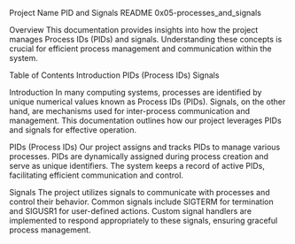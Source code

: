 Project Name
PID and Signals README 0x05-processes_and_signals

Overview
This documentation provides insights into how the project manages Process IDs (PIDs) and signals. Understanding these concepts is crucial for efficient process management and communication within the system.

Table of Contents
Introduction
PIDs (Process IDs)
Signals

Introduction
In many computing systems, processes are identified by unique numerical values known as Process IDs (PIDs). Signals, on the other hand, are mechanisms used for inter-process communication and management. This documentation outlines how our project leverages PIDs and signals for effective operation.

PIDs (Process IDs)
Our project assigns and tracks PIDs to manage various processes. PIDs are dynamically assigned during process creation and serve as unique identifiers. The system keeps a record of active PIDs, facilitating efficient communication and control.

Signals
The project utilizes signals to communicate with processes and control their behavior. Common signals include SIGTERM for termination and SIGUSR1 for user-defined actions. Custom signal handlers are implemented to respond appropriately to these signals, ensuring graceful process management.
